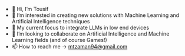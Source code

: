 - 👋 Hi, I’m Tousif
- 👀 I’m interested in creating new solutions with Machine Learning and Artificial Intelligence techniques
- 🌱 My current focus to integrate LLMs in low end devices
- 💞️ I’m looking to collaborate on Artificial Intelligence and Machine Learning fields (and of course Games!)
- 📫 How to reach me -> mtzaman94@gmail.com
<!---
tousif47/tousif47 is a ✨ special ✨ repository because its `README.md` (this file) appears on your GitHub profile.
You can click the Preview link to take a look at your changes.
--->
